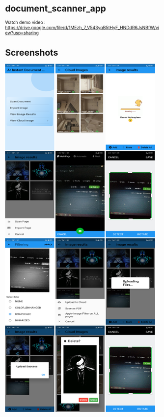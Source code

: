 # document_scanner_app

Watch demo video : https://drive.google.com/file/d/1MEzh_7_V543yqB5tHyF_HNDdR6JsNBfW/view?usp=sharing

# Screenshots
<img src="https://github.com/rahamanar/document_scanner_app/blob/main/Screenshot1.png" width="160" height="280">          <img src="https://github.com/rahamanar/document_scanner_app/blob/main/Screenshot2.png" width="160" height="280">          <img src="https://github.com/rahamanar/document_scanner_app/blob/main/Screenshot3.png" width="160" height="280">
<br/>
<img src="https://github.com/rahamanar/document_scanner_app/blob/main/Screenshot4.png" width="160" height="280">          <img src="https://github.com/rahamanar/document_scanner_app/blob/main/Screenshot5.png" width="160" height="280">          <img src="https://github.com/rahamanar/document_scanner_app/blob/main/Screenshot6.png" width="160" height="280">
<br/>
<img src="https://github.com/rahamanar/document_scanner_app/blob/main/Screenshot7.png" width="160" height="280">          <img src="https://github.com/rahamanar/document_scanner_app/blob/main/Screenshot8.png" width="160" height="280">          <img src="https://github.com/rahamanar/document_scanner_app/blob/main/Screenshot9.png" width="160" height="280">
<br/>
<img src="https://github.com/rahamanar/document_scanner_app/blob/main/Screenshot10.png" width="160" height="280">          <img src="https://github.com/rahamanar/document_scanner_app/blob/main/Screenshot11.png" width="160" height="280">          <img src="https://github.com/rahamanar/document_scanner_app/blob/main/Screenshot6.png" width="160" height="280">
